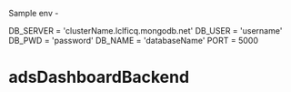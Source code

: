 Sample env - 

DB_SERVER = 'clusterName.lclficq.mongodb.net'
DB_USER = 'username'
DB_PWD = 'password'
DB_NAME = 'databaseName'
PORT = 5000


# adsDashboardBackend
